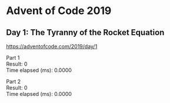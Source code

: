 # Advent of Code 2019 #
## Day 1: The Tyranny of the Rocket Equation ##
https://adventofcode.com/2019/day/1

Part 1\
Result: 0\
Time elapsed (ms): 0.0000

Part 2\
Result: 0\
Time elapsed (ms): 0.0000

